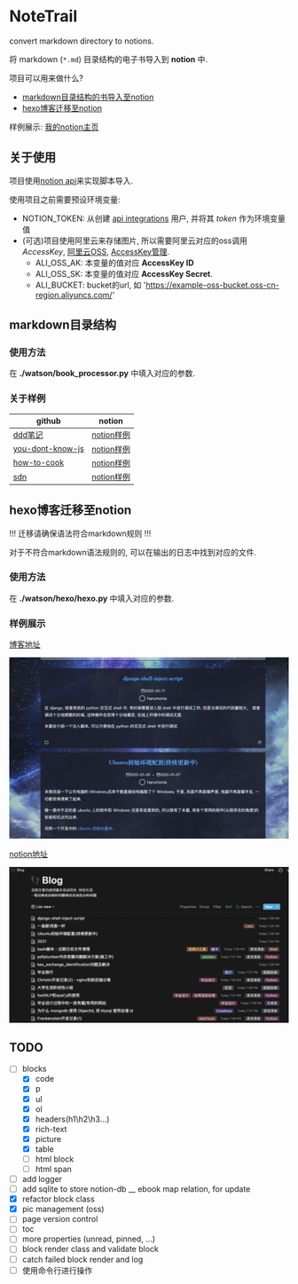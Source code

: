 # NoteTrail

<!-- In memory of a lost love and happy birthday to me -->

convert markdown directory to notions.

将 markdown (`*.md`) 目录结构的电子书导入到 __notion__ 中.

项目可以用来做什么?

- [markdown目录结构的书导入至notion](#markdown目录结构的书)
- [hexo博客迁移至notion](#hexo博客迁移至notion)

样例展示: [我的notion主页](https://harumonia.notion.site/Harumonia-e1d77980f1b942beb0ac80c3f3448a8d)

## 关于使用

项目使用[notion api](https://developers.notion.com/)来实现脚本导入.

使用项目之前需要预设环境变量:

- NOTION_TOKEN: 从创建 [api integrations](https://www.notion.so/my-integrations) 用户, 并将其 _token_ 作为环境变量值
- (可选)项目使用阿里云来存储图片, 所以需要阿里云对应的oss调用 _AccessKey_, [阿里云OSS](https://oss.console.aliyun.com/overview), [AccessKey管理](https://ram.console.aliyun.com/users).
  - ALI_OSS_AK: 本变量的值对应 __AccessKey ID__
  - ALI_OSS_SK: 本变量的值对应 __AccessKey Secret__.
  - ALI_BUCKET: bucket的url, 如 'https://example-oss-bucket.oss-cn-region.aliyuncs.com/'

## markdown目录结构

### 使用方法

在 __./watson/book_processor.py__ 中填入对应的参数.

### 关于样例

| github | notion |
|---|---|
|[ddd笔记](https://github.com/zq99299/note-book2/tree/master/docs/ddd)|[notion样例](https://harumonia.notion.site/ddd-9c90bf7e622e4d0bbfdf2768e06561e5)
|[you-dont-know-js](https://github.com/getify/You-Dont-Know-JS)|[notion样例](https://harumonia.notion.site/You-Dont-Know-JS-77771cc3b4bb4a1787a4a99d272634ce)
|[how-to-cook](https://github.com/Anduin2017/HowToCook)|[notion样例](https://harumonia.notion.site/how-to-cook-801c4df3c9e640df8667e8533fe1a457)
|[sdn](https://github.com/feiskyer/sdn-handbook)|[notion样例](https://harumonia.notion.site/sdn-handbook-ac76e75768d24f6dbfb44b0ced3cb3b9)


## hexo博客迁移至notion

!!!  迁移请确保语法符合markdown规则 !!!

对于不符合markdown语法规则的, 可以在输出的日志中找到对应的文件.

### 使用方法

在 __./watson/hexo/hexo.py__ 中填入对应的参数.

### 样例展示

[博客地址](https://blog.harumonia.moe/)

![hexoblog](./static/hexoblog.png)

[notion地址](https://harumonia.notion.site/5dfca79037874290b22dec916bdc9f07?v=7c41717134644508b4288d9acc90ca98)

![notionblog](./static/notionblog.png)

## TODO

- [ ] blocks
  - [x] code
  - [x] p
  - [x] ul
  - [x] ol
  - [x] headers(h1\h2\h3...)
  - [x] rich-text
  - [x] picture
  - [x] table
  - [ ] html block
  - [ ] html span
- [ ] add logger
- [ ] add sqlite to store notion-db __ ebook map relation, for update
- [x] refactor block class
- [x] pic management (oss)
- [ ] page version control
- [ ] toc
- [ ] more properties (unread, pinned, ...)
- [ ] block render class and validate block
- [ ] catch failed block render and log
- [ ] 使用命令行进行操作